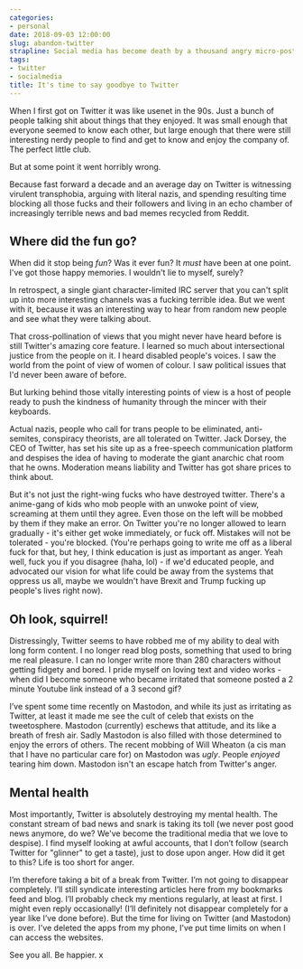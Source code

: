 ```yaml
---
categories:
- personal
date: 2018-09-03 12:00:00
slug: abandon-twitter
strapline: Social media has become death by a thousand angry micro-posts. Maybe it's time to get off. 
tags:
- twitter
- socialmedia
title: It's time to say goodbye to Twitter
---
```


When I first got on Twitter it was like usenet in the 90s. Just a bunch of people talking shit about things that they enjoyed. It was small enough that everyone seemed to know each other, but large enough that there were still interesting nerdy people to find and get to know and enjoy the company of. The perfect little club.

But at some point it went horribly wrong.

Because fast forward a decade and an average day on Twitter is witnessing virulent transphobia, arguing with literal nazis, and spending resulting time blocking all those fucks and their followers and living in an echo chamber of increasingly terrible news and bad memes recycled from Reddit. 

## Where did the fun go?

When did it stop being _fun_? Was it ever fun? It _must_ have been at one point. I've got those happy memories. I wouldn't lie to myself, surely? 

In retrospect, a single giant character-limited IRC server that you can't split up into more interesting channels was a fucking terrible idea. But we went with it, because it was an interesting way to hear from random new people and see what they were talking about. 

That cross-pollination of views that you might never have heard before is still Twitter's amazing core feature. I learned so much about intersectional justice from the people on it. I heard disabled people's voices. I saw the world from the point of view of women of colour. I saw political issues that I'd never been aware of before. 

But lurking behind those vitally interesting points of view is a host of people ready to push the kindness of humanity through the mincer with their keyboards. 

Actual nazis, people who call for trans people to be eliminated, anti-semites, conspiracy theorists, are all tolerated on Twitter. Jack Dorsey, the CEO of Twitter, has set his site up as a free-speech communication platform and despises the idea of having to moderate the giant anarchic chat room that he owns. Moderation means liability and Twitter has got share prices to think about.

But it's not just the right-wing fucks who have destroyed twitter. There's a anime-gang of kids who mob people with an unwoke point of view, screaming at them until they agree. Even those on the left will be mobbed by them if they make an error. On Twitter you're no longer allowed to learn gradually - it's either get woke immediately, or fuck off. Mistakes will not be tolerated - you're blocked. (You're perhaps going to write me off as a liberal fuck for that, but hey, I think education is just as important as anger. Yeah well, fuck you if you disagree (haha, lol) - if we'd educated people, and advocated our vision for what life could be away from the systems that oppress us all, maybe we wouldn't have Brexit and Trump fucking up people's lives right now).

## Oh look, squirrel!

Distressingly, Twitter seems to have robbed me of my ability to deal with long form content. I no longer read blog posts, something that used to bring me real pleasure. I can no longer write more than 280 characters without getting fidgety and bored. I pride myself on loving text and video works - when did I become someone who became irritated that someone posted a 2 minute Youtube link instead of a 3 second gif?

I’ve spent some time recently on Mastodon, and while its just as irritating as Twitter, at least it made me see the cult of celeb that exists on the tweetosphere. Mastodon (currently) eschews that attitude, and its like a breath of fresh air. Sadly Mastodon is also filled with those determined to enjoy the errors of others. The recent mobbing of Will Wheaton (a cis man that I have no particular care for) on Mastodon was _ugly_. People _enjoyed_ tearing him down. Mastodon isn't an escape hatch from Twitter's anger.

## Mental health

Most importantly, Twitter is absolutely destroying my mental health. The constant stream of bad news and snark is taking its toll (we never post good news anymore, do we? We've become the traditional media that we love to despise). I find myself looking at awful accounts, that I don’t follow (search Twitter for "glinner" to get a taste), just to dose upon anger. How did it get to this? Life is too short for anger. 

I’m therefore taking a bit of a break from Twitter. I’m not going to disappear completely. I’ll still syndicate interesting articles here from my bookmarks feed and blog. I’ll probably check my mentions regularly, at least at first. I might even reply occasionally! (I’ll definitely not disappear completely for a year like I’ve done before). But the time for living on Twitter (and Mastodon) is over. I've deleted the apps from my phone, I've put time limits on when I can access the websites.

See you all. Be happier. x